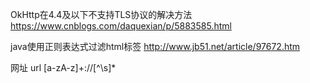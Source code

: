 
OkHttp在4.4及以下不支持TLS协议的解决方法
https://www.cnblogs.com/daquexian/p/5883585.html

java使用正则表达式过滤html标签
http://www.jb51.net/article/97672.htm


网址 url
[a-zA-z]+://[^\s]*